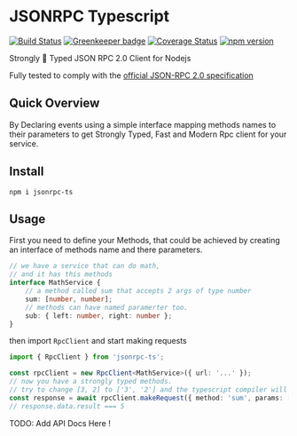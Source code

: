 # JSONRPC Typescript
[![Build Status](https://travis-ci.org/shekohex/jsonrpc-ts.svg?branch=master)](https://travis-ci.org/shekohex/jsonrpc-ts) [![Greenkeeper badge](https://badges.greenkeeper.io/shekohex/jsonrpc-ts.svg)](https://greenkeeper.io/)
[![Coverage Status](https://coveralls.io/repos/github/shekohex/jsonrpc-ts/badge.svg?branch=master)](https://coveralls.io/github/shekohex/jsonrpc-ts?branch=master)
[![npm version](https://badge.fury.io/js/jsonrpc-ts.svg)](https://badge.fury.io/js/jsonrpc-ts)

Strongly 💪 Typed JSON RPC 2.0 Client for Nodejs

Fully tested to comply with the [official JSON-RPC 2.0 specification](https://www.jsonrpc.org/specification)

## Quick Overview
By Declaring events using a simple interface mapping methods names to their parameters to get Strongly Typed, Fast and Modern Rpc client for your service.

## Install
```
npm i jsonrpc-ts
```

## Usage

First you need to define your Methods, that could be achieved by creating an interface of methods name and there parameters.

```ts
// we have a service that can do math,
// and it has this methods
interface MathService {
    // a method called sum that accepts 2 args of type number
    sum: [number, number];
    // methods can have named paramerter too.
    sub: { left: number, right: number };
}
```

then import `RpcClient` and start making requests

```ts
import { RpcClient } from 'jsonrpc-ts';

const rpcClient = new RpcClient<MathService>({ url: '...' });
// now you have a strongly typed methods.
// try to change [3, 2] to ['3', '2'] and the typescript compiler will catch you !
const response = await rpcClient.makeRequest({ method: 'sum', params: [3, 2], id: 1, jsonrpc: '2.0' });
// response.data.result === 5
```

TODO: Add API Docs Here !